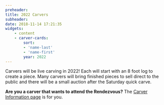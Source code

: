 ```yaml
---
preheader: 
title: 2022 Carvers
subheader: 
date: 2018-11-14 17:21:35
widgets:
    - content
    - carver-cards:
        sort: 
        - 'name-last'
        - 'name-first'
        year: 2022
---
```

Carvers will be live carving in 2022! Each will start with an 8 foot log to create a piece. Many carvers will bring finished pieces to sell direct to the public and there will be a small auction after the Saturday quick carve.

<strong>Are you a carver that wants to attend the Rendezvous?</strong> The [Carver Information page](../carver-info) is for you.